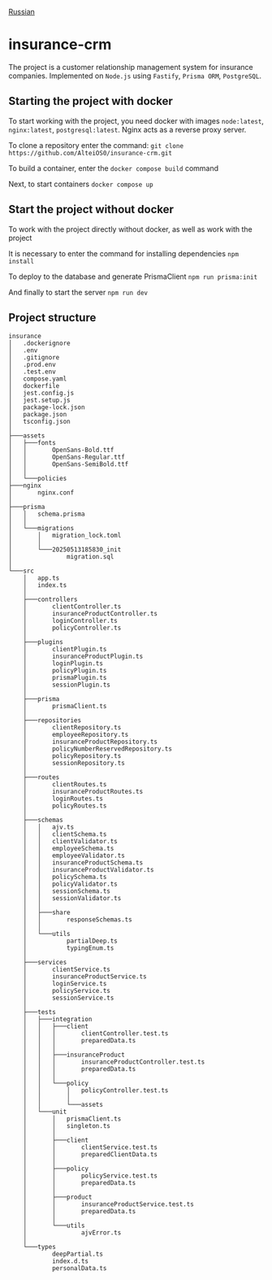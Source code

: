 [Russian](README-RU.md)

# insurance-crm
The project is a customer relationship management system for insurance companies.
Implemented on `Node.js` using `Fastify`, `Prisma ORM`, `PostgreSQL`.

## Starting the project with docker
To start working with the project, you need docker with images `node:latest`, `nginx:latest`, `postgresql:latest`.
Nginx acts as a reverse proxy server.

To clone a repository enter the command:
`git clone https://github.com/AlteiOS0/insurance-crm.git`

To build a container, enter the `docker compose build` command

Next, to start containers `docker compose up`

## Start the project without docker

To work with the project directly without docker, as well as work with the project

It is necessary to enter the command for installing dependencies `npm install`

To deploy to the database and generate PrismaClient `npm run prisma:init`

And finally to start the server `npm run dev`

## Project structure
```
insurance
│   .dockerignore
│   .env
│   .gitignore
│   .prod.env
│   .test.env
│   compose.yaml
│   dockerfile
│   jest.config.js
│   jest.setup.js
│   package-lock.json
│   package.json
│   tsconfig.json
│
├───assets
│   ├───fonts
│   │       OpenSans-Bold.ttf
│   │       OpenSans-Regular.ttf
│   │       OpenSans-SemiBold.ttf
│   │
│   └───policies
├───nginx
│       nginx.conf
│
├───prisma
│   │   schema.prisma
│   │   
│   └───migrations
│       │   migration_lock.toml
│       │
│       └───20250513185830_init
│               migration.sql
│
└───src
    │   app.ts
    │   index.ts
    │
    ├───controllers
    │       clientController.ts
    │       insuranceProductController.ts
    │       loginController.ts
    │       policyController.ts
    │
    ├───plugins
    │       clientPlugin.ts
    │       insuranceProductPlugin.ts
    │       loginPlugin.ts
    │       policyPlugin.ts
    │       prismaPlugin.ts
    │       sessionPlugin.ts
    │
    ├───prisma
    │       prismaClient.ts
    │
    ├───repositories
    │       clientRepository.ts
    │       employeeRepository.ts
    │       insuranceProductRepository.ts
    │       policyNumberReservedRepository.ts
    │       policyRepository.ts
    │       sessionRepository.ts
    │
    ├───routes
    │       clientRoutes.ts
    │       insuranceProductRoutes.ts
    │       loginRoutes.ts
    │       policyRoutes.ts
    │
    ├───schemas
    │   │   ajv.ts
    │   │   clientSchema.ts
    │   │   clientValidator.ts
    │   │   employeeSchema.ts
    │   │   employeeValidator.ts
    │   │   insuranceProductSchema.ts
    │   │   insuranceProductValidator.ts
    │   │   policySchema.ts
    │   │   policyValidator.ts
    │   │   sessionSchema.ts
    │   │   sessionValidator.ts
    │   │
    │   ├───share
    │   │       responseSchemas.ts
    │   │
    │   └───utils
    │           partialDeep.ts
    │           typingEnum.ts
    │
    ├───services
    │       clientService.ts
    │       insuranceProductService.ts
    │       loginService.ts
    │       policyService.ts
    │       sessionService.ts
    │       
    ├───tests
    │   ├───integration
    │   │   ├───client
    │   │   │       clientController.test.ts
    │   │   │       preparedData.ts
    │   │   │
    │   │   ├───insuranceProduct
    │   │   │       insuranceProductController.test.ts
    │   │   │       preparedData.ts
    │   │   │
    │   │   └───policy
    │   │       │   policyController.test.ts
    │   │       │
    │   │       └───assets
    │   └───unit
    │       │   prismaClient.ts
    │       │   singleton.ts
    │       │
    │       ├───client
    │       │       clientService.test.ts
    │       │       preparedClientData.ts
    │       │
    │       ├───policy
    │       │       policyService.test.ts
    │       │       preparedData.ts
    │       │
    │       ├───product
    │       │       insuranceProductService.test.ts
    │       │       preparedData.ts
    │       │
    │       └───utils
    │               ajvError.ts
    │
    └───types
            deepPartial.ts
            index.d.ts
            personalData.ts
```
